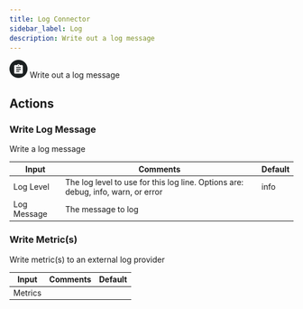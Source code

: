 ```yaml
---
title: Log Connector
sidebar_label: Log
description: Write out a log message
---
```


![Log](./assets/log.png#connector-icon)
Write out a log message

## Actions

### Write Log Message

Write a log message

| Input       | Comments                                                                         | Default |
| ----------- | -------------------------------------------------------------------------------- | ------- |
| Log Level   | The log level to use for this log line. Options are: debug, info, warn, or error | info    |
| Log Message | The message to log                                                               |         |

### Write Metric(s)

Write metric(s) to an external log provider

| Input   | Comments | Default |
| ------- | -------- | ------- |
| Metrics |          |         |
